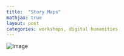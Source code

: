 ```yaml
---
title:  "Story Maps"
mathjax: true
layout: post
categories: workshops, digital humanities
---
```

![Image](https://www.esriuk.com/content/dam/esrisites/en-us/common/icons/product-logos/StoryMaps.png)
